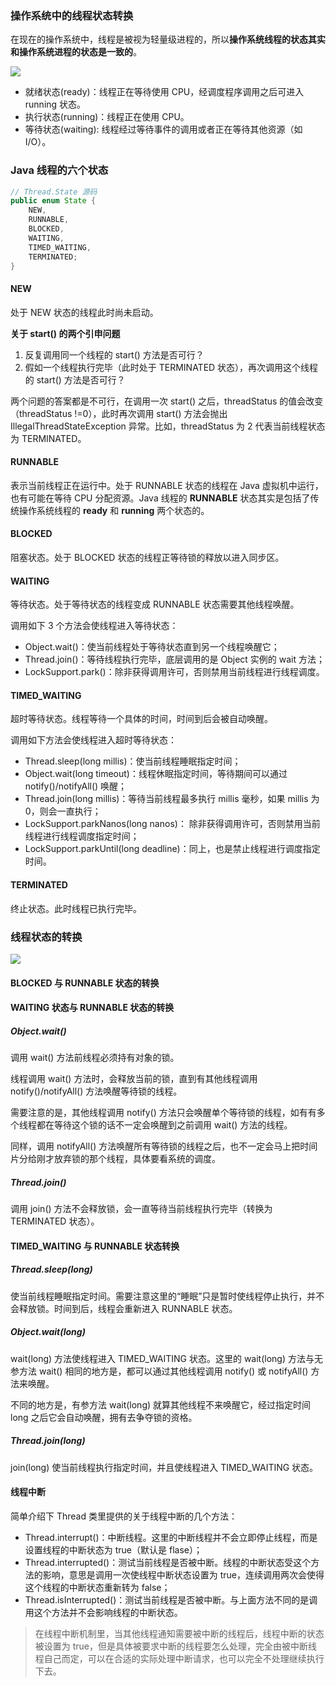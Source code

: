 ### 操作系统中的线程状态转换

在现在的操作系统中，线程是被视为轻量级进程的，所以**操作系统线程的状态其实和操作系统进程的状态是一致的**。

![](http://concurrent.redspider.group/article/01/imgs/%E7%B3%BB%E7%BB%9F%E8%BF%9B%E7%A8%8B%E7%8A%B6%E6%80%81%E8%BD%AC%E6%8D%A2%E5%9B%BE.png)

-   就绪状态(ready)：线程正在等待使用 CPU，经调度程序调用之后可进入 running 状态。
-   执行状态(running)：线程正在使用 CPU。
-   等待状态(waiting): 线程经过等待事件的调用或者正在等待其他资源（如I/O）。

### Java 线程的六个状态

```java
// Thread.State 源码
public enum State {
    NEW,
    RUNNABLE,
    BLOCKED,
    WAITING,
    TIMED_WAITING,
    TERMINATED;
}
```

#### NEW

处于 NEW 状态的线程此时尚未启动。

**关于 start() 的两个引申问题**

1.  反复调用同一个线程的 start() 方法是否可行？
2.  假如一个线程执行完毕（此时处于 TERMINATED 状态），再次调用这个线程的 start() 方法是否可行？

两个问题的答案都是不可行，在调用一次 start() 之后，threadStatus 的值会改变（threadStatus !=0），此时再次调用 start() 方法会抛出 IllegalThreadStateException 异常。比如，threadStatus 为 2 代表当前线程状态为 TERMINATED。

#### RUNNABLE

表示当前线程正在运行中。处于 RUNNABLE 状态的线程在 Java 虚拟机中运行，也有可能在等待 CPU 分配资源。Java 线程的 **RUNNABLE** 状态其实是包括了传统操作系统线程的 **ready** 和 **running** 两个状态的。

#### BLOCKED

阻塞状态。处于 BLOCKED 状态的线程正等待锁的释放以进入同步区。

#### WAITING

等待状态。处于等待状态的线程变成 RUNNABLE 状态需要其他线程唤醒。

调用如下 3 个方法会使线程进入等待状态：

-   Object.wait()：使当前线程处于等待状态直到另一个线程唤醒它；
-   Thread.join()：等待线程执行完毕，底层调用的是 Object 实例的 wait 方法；
-   LockSupport.park()：除非获得调用许可，否则禁用当前线程进行线程调度。

#### TIMED_WAITING

超时等待状态。线程等待一个具体的时间，时间到后会被自动唤醒。

调用如下方法会使线程进入超时等待状态：

-   Thread.sleep(long millis)：使当前线程睡眠指定时间；
-   Object.wait(long timeout)：线程休眠指定时间，等待期间可以通过 notify()/notifyAll() 唤醒；
-   Thread.join(long millis)：等待当前线程最多执行 millis 毫秒，如果 millis 为 0，则会一直执行；
-   LockSupport.parkNanos(long nanos)： 除非获得调用许可，否则禁用当前线程进行线程调度指定时间；
-   LockSupport.parkUntil(long deadline)：同上，也是禁止线程进行调度指定时间。

#### TERMINATED

终止状态。此时线程已执行完毕。

### 线程状态的转换

![](http://concurrent.redspider.group/article/01/imgs/%E7%BA%BF%E7%A8%8B%E7%8A%B6%E6%80%81%E8%BD%AC%E6%8D%A2%E5%9B%BE.png)

#### BLOCKED 与 RUNNABLE 状态的转换

#### WAITING 状态与 RUNNABLE 状态的转换

##### Object.wait()

调用 wait() 方法前线程必须持有对象的锁。

线程调用 wait() 方法时，会释放当前的锁，直到有其他线程调用 notify()/notifyAll() 方法唤醒等待锁的线程。

需要注意的是，其他线程调用 notify() 方法只会唤醒单个等待锁的线程，如有有多个线程都在等待这个锁的话不一定会唤醒到之前调用 wait() 方法的线程。

同样，调用 notifyAll() 方法唤醒所有等待锁的线程之后，也不一定会马上把时间片分给刚才放弃锁的那个线程，具体要看系统的调度。

##### Thread.join()

调用 join() 方法不会释放锁，会一直等待当前线程执行完毕（转换为 TERMINATED 状态）。

#### TIMED_WAITING 与 RUNNABLE 状态转换

##### Thread.sleep(long)

使当前线程睡眠指定时间。需要注意这里的“睡眠”只是暂时使线程停止执行，并不会释放锁。时间到后，线程会重新进入 RUNNABLE 状态。

##### Object.wait(long)

wait(long) 方法使线程进入 TIMED_WAITING 状态。这里的 wait(long) 方法与无参方法 wait() 相同的地方是，都可以通过其他线程调用 notify() 或 notifyAll() 方法来唤醒。

不同的地方是，有参方法 wait(long) 就算其他线程不来唤醒它，经过指定时间 long 之后它会自动唤醒，拥有去争夺锁的资格。

##### Thread.join(long)

join(long) 使当前线程执行指定时间，并且使线程进入 TIMED_WAITING 状态。

#### 线程中断

简单介绍下 Thread 类里提供的关于线程中断的几个方法：

-   Thread.interrupt()：中断线程。这里的中断线程并不会立即停止线程，而是设置线程的中断状态为 true（默认是 flase）；
-   Thread.interrupted()：测试当前线程是否被中断。线程的中断状态受这个方法的影响，意思是调用一次使线程中断状态设置为 true，连续调用两次会使得这个线程的中断状态重新转为 false；
-   Thread.isInterrupted()：测试当前线程是否被中断。与上面方法不同的是调用这个方法并不会影响线程的中断状态。

>   在线程中断机制里，当其他线程通知需要被中断的线程后，线程中断的状态被设置为 true，但是具体被要求中断的线程要怎么处理，完全由被中断线程自己而定，可以在合适的实际处理中断请求，也可以完全不处理继续执行下去。